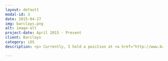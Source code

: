 ```yaml
---
layout: default
modal-id: 3
date: 2015-04-27
img: barclays.png
alt: image-alt
project-date: April 2015 - Present
client: Barclays
category: iOS
description: <p> Currently, I hold a position at <a href="http://www.barclays.com/" target="_blank" rel="nofollow">Barclays</a> as an iOS Developer in Dallas, TX. <br> </p> Projects: <br> (<a href="https://www.flickr.com/gp/136463048@N06/7fKax6" target="_blank" rel="nofollow">ABSA Payments</a>) <br> (<a href="https://www.flickr.com/gp/136463048@N06/7fKax6" target="_blank" rel="nofollow">ABSA Payments</a>) <br> (<a href="https://www.flickr.com/gp/136463048@N06/7fKax6" target="_blank" rel="nofollow">ABSA Payments</a>)  

---
```

